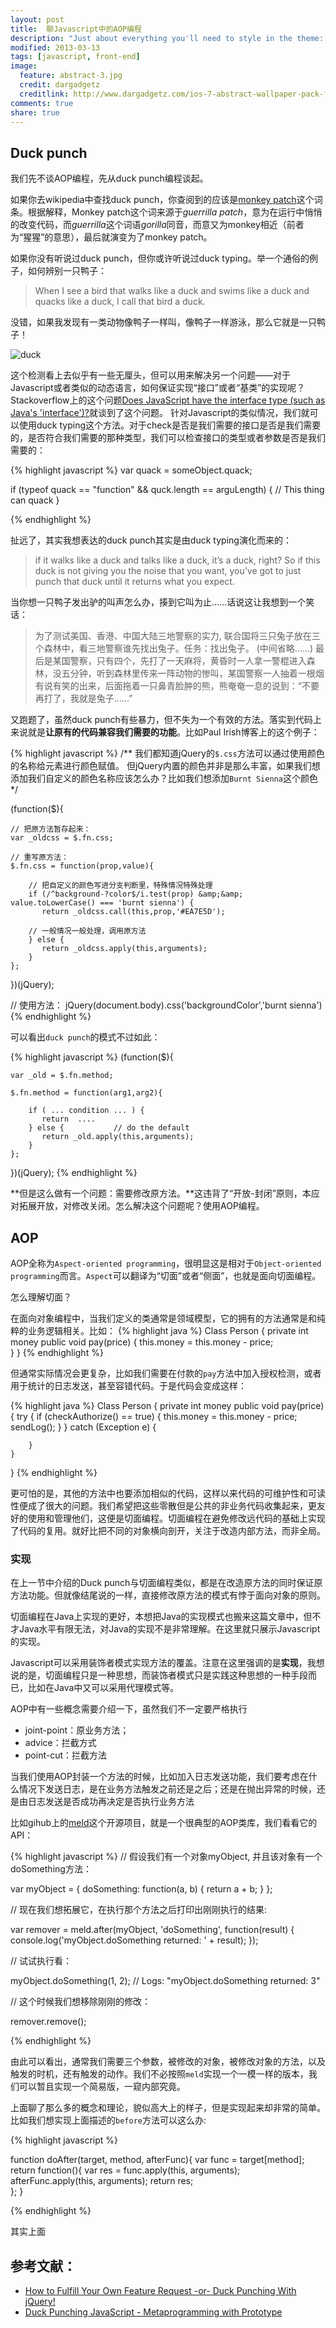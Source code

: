 ```yaml
---
layout: post
title:	聊Javascript中的AOP编程
description: "Just about everything you'll need to style in the theme: headings, paragraphs, blockquotes, tables, code blocks, and more."
modified: 2013-03-13
tags: [javascript, front-end]
image:
  feature: abstract-3.jpg
  credit: dargadgetz
  creditlink: http://www.dargadgetz.com/ios-7-abstract-wallpaper-pack-for-iphone-5-and-ipod-touch-retina/
comments: true
share: true
---
```


## Duck punch

我们先不谈AOP编程，先从duck punch编程谈起。

如果你去wikipedia中查找duck punch，你查阅到的应该是[monkey patch](http://en.wikipedia.org/wiki/Monkey_patch)这个词条。根据解释，Monkey patch这个词来源于*guerrilla patch*，意为在运行中悄悄的改变代码，而*guerrilla*这个词语*gorilla*同音，而意又为monkey相近（前者为“猩猩”的意思），最后就演变为了monkey patch。

如果你没有听说过duck punch，但你或许听说过duck typing。举一个通俗的例子，如何辨别一只鸭子： 

>When I see a bird that walks like a duck and swims like a duck and quacks like a duck, I call that bird a duck.

没错，如果我发现有一类动物像鸭子一样叫，像鸭子一样游泳，那么它就是一只鸭子！

![duck](../images/aop-programming/duck.jpg)

这个检测看上去似乎有一些无厘头，但可以用来解决另一个问题——对于Javascript或者类似的动态语言，如何保证实现“接口”或者“基类”的实现呢？Stackoverflow上的这个问题[Does JavaScript have the interface type (such as Java's 'interface')?](http://stackoverflow.com/questions/3710275/does-javascript-have-the-interface-type-such-as-javas-interface)就谈到了这个问题。 针对Javascript的类似情况，我们就可以使用duck typing这个方法。对于check是否是我们需要的接口是否是我们需要的，是否符合我们需要的那种类型，我们可以检查接口的类型或者参数是否是我们需要的：

{% highlight javascript %}
var quack = someObject.quack;

if (typeof quack == "function" && quck.length == arguLength)
{
    // This thing can quack
}

{% endhighlight %}

扯远了，其实我想表达的duck punch其实是由duck typing演化而来的：

>if it walks like a duck and talks like a duck, it’s a duck, right? So if this duck is not giving you the noise that you want, you’ve got to just punch that duck until it returns what you expect.

当你想一只鸭子发出驴的叫声怎么办，揍到它叫为止……话说这让我想到一个笑话：

>为了测试美国、香港、中国大陆三地警察的实力, 联合国将三只兔子放在三个森林中，看三地警察谁先找出兔子。任务：找出兔子。
(中间省略......)
最后是某国警察，只有四个，先打了一天麻将，黄昏时一人拿一警棍进入森林，没五分钟，听到森林里传来一阵动物的惨叫，某国警察一人抽着一根烟有说有笑的出来，后面拖着一只鼻青脸肿的熊，熊奄奄一息的说到：“不要再打了，我就是兔子……”

又跑题了，虽然duck punch有些暴力，但不失为一个有效的方法。落实到代码上来说就是**让原有的代码兼容我们需要的功能**。比如Paul Irish博客上的这个例子：

{% highlight javascript %}
/**
    我们都知道jQuery的`$.css`方法可以通过使用颜色的名称给元素进行颜色赋值。
    但jQuery内置的颜色并非是那么丰富，如果我们想添加我们自定义的颜色名称应该怎么办？比如我们想添加`Burnt Sienna`这个颜色
*/

(function($){
    
    // 把原方法暂存起来：
    var _oldcss = $.fn.css;

    // 重写原方法：
    $.fn.css = function(prop,value){

        // 把自定义的颜色写进分支判断里，特殊情况特殊处理
        if (/^background-?color$/i.test(prop) &amp;&amp; value.toLowerCase() === 'burnt sienna') {
           return _oldcss.call(this,prop,'#EA7E5D');

        // 一般情况一般处理，调用原方法
        } else {
           return _oldcss.apply(this,arguments);
        }
    };
})(jQuery);

// 使用方法：
jQuery(document.body).css('backgroundColor','burnt sienna')
{% endhighlight %}

可以看出`duck punch`的模式不过如此：

{% highlight javascript %}
(function($){

    var _old = $.fn.method;

    $.fn.method = function(arg1,arg2){

        if ( ... condition ... ) {
           return  ....
        } else {           // do the default
           return _old.apply(this,arguments);
        }
    };
})(jQuery);
{% endhighlight %}

**但是这么做有一个问题：需要修改原方法。**这违背了“开放-封闭”原则，本应对拓展开放，对修改关闭。怎么解决这个问题呢？使用AOP编程。

## AOP

AOP全称为`Aspect-oriented programming`，很明显这是相对于`Object-oriented programming`而言。`Aspect`可以翻译为“切面”或者“侧面”，也就是面向切面编程。

怎么理解切面？

在面向对象编程中，当我们定义的类通常是领域模型，它的拥有的方法通常是和纯粹的业务逻辑相关。比如：
{% highlight java %}
Class Person
{
    private int money
    public void pay(price)
    {
         this.money = this.money - price;   
    }
}
{% endhighlight %}

但通常实际情况会更复杂，比如我们需要在付款的`pay`方法中加入授权检测，或者用于统计的日志发送，甚至容错代码。于是代码会变成这样：

{% highlight java %}
Class Person
{
    private int money
    public void pay(price)
    {
        try 
        {
            if (checkAuthorize() == true) {
                this.money = this.money - price;    
                sendLog();
            }
        }
        catch (Exception e)
        {

        }   
    }
}
{% endhighlight %}

更可怕的是，其他的方法中也要添加相似的代码，这样以来代码的可维护性和可读性便成了很大的问题。我们希望把这些零散但是公共的非业务代码收集起来，更友好的使用和管理他们，这便是切面编程。切面编程在避免修改远代码的基础上实现了代码的复用。就好比把不同的对象横向剖开，关注于改造内部方法，而非全局。


### 实现


在上一节中介绍的Duck punch与切面编程类似，都是在改造原方法的同时保证原方法功能。但就像结尾说的一样，直接修改原方法的模式有悖于面向对象的原则。

切面编程在Java上实现的更好，本想把Java的实现模式也搬来这篇文章中，但不才Java水平有限无法，对Java的实现不是非常理解。在这里就只展示Javascript的实现。

Javascript可以采用装饰者模式实现方法的覆盖。注意在这里强调的是**实现**，我想说的是，切面编程只是一种思想，而装饰者模式只是实践这种思想的一种手段而已，比如在Java中又可以采用代理模式等。

AOP中有一些概念需要介绍一下，虽然我们不一定要严格执行

- joint-point：原业务方法；
- advice：拦截方式
- point-cut：拦截方法

当我们使用AOP封装一个方法的时候，比如加入日志发送功能，我们要考虑在什么情况下发送日志，是在业务方法触发之前还是之后；还是在抛出异常的时候，还是由日志发送是否成功再决定是否执行业务方法

比如gihub上的[meld](https://github.com/cujojs/meld)这个开源项目，就是一个很典型的AOP类库，我们看看它的API：

{% highlight javascript %}
// 假设我们有一个对象myObject, 并且该对象有一个doSomething方法：

var myObject = {
    doSomething: function(a, b) {
        return a + b;
    }
};

// 现在我们想拓展它，在执行那个方法之后打印出刚刚执行的结果:

var remover = meld.after(myObject, 'doSomething', function(result) {
    console.log('myObject.doSomething returned: ' + result);
});

// 试试执行看：

myObject.doSomething(1, 2); // Logs: "myObject.doSomething returned: 3"

// 这个时候我们想移除刚刚的修改：

remover.remove();

{% endhighlight %}

由此可以看出，通常我们需要三个参数，被修改的对象，被修改对象的方法，以及触发的时机，还有触发的动作。我们不必按照`meld`实现一个一模一样的版本，我们可以暂且实现一个简易版，一窥内部究竟。

上面聊了那么多的概念和理论，貌似高大上的样子，但是实现起来却非常的简单。比如我们想实现上面描述的`before`方法可以这么办:

{% highlight javascript %}

function doAfter(target, method, afterFunc){
    var func = target[method];
    return function(){
        var res = func.apply(this, arguments);
        afterFunc.apply(this, arguments);
        return res;   
    };
}

{% endhighlight %}







其实上面

## 参考文献：

- [How to Fulfill Your Own Feature Request -or- Duck Punching With jQuery!](http://www.paulirish.com/2010/duck-punching-with-jquery/)
- [Duck Punching JavaScript - Metaprogramming with Prototype](http://www.ericdelabar.com/2008/05/metaprogramming-javascript.html)

